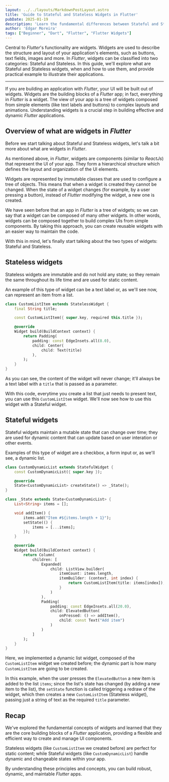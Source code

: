 ```yaml
---
layout: ../../layouts/MarkdownPostLayout.astro
title: 'Guide to Stateful and Stateless Widgets in Flutter'
pubDate: 2025-01-19
description: 'Learn the fundamental differences between Stateful and Stateless widgets in Flutter. This guide will help you understand how and when to use each of them to create dynamic apps.'
author: 'Edgar Moreira'
tags: ["Beginner", "Dart", "Flutter", "Flutter Widgets"]
---
```


Central to *Flutter*'s functionality are widgets. Widgets are used to describe the structure and layout of your application's elements, such as buttons, text fields, images and more. In *Flutter*, widgets can be classified into two categories: Stateful and Stateless. In this guide, we'll explore what are Stateful and Stateless widgets, when and how to use them, and provide practical example to illustrate their applications.

---

If you are building an application with *Flutter*, your UI will be built out of widgets. Widgets are the building blocks of a *Flutter* app; in fact, everything in *Flutter* is a widget. The view of your app is a tree of widgets composed from simple elements (like text labels and buttons) to complex layouts and animations. Understanding widgets is a crucial step in building effective and dynamic *Flutter* applications.

## Overview of what are widgets in *Flutter*
Before we start talking about Stateful and Stateless widgets, let's talk a bit more about what are widgets in *Flutter*.

As mentioned above, in *Flutter*, widgets are components (similar to *ReactJs*) that represent the UI of your app. They form a hierarchical structure which defines the layout and organization of the UI elements.

Widgets are represented by immutable classes that are used to configure a tree of objects. This means that when a widget is created they cannot be changed. When the state of a widget changes (for example, by a user pressing a button), instead of *Flutter* modifying the widget, a new one is created.

We have seen before that an app in *Flutter* is a tree of widgets; so we can say that a widget can be composed of many other widgets. In other words, widgets can be composed together to build complex UIs from simple components. By taking this approach, you can create reusable widgets with an easier way to maintain the code.

With this in mind, let's finally start talking about the two types of widgets: Stateful and Stateless.

## Stateless widgets
Stateless widgets are immutable and do not hold any state; so they remain the same throughout its life time and are used for static content.

An example of this type of widget can be a text label or, as we'll see now, can represent an item from a list.

```dart title="example_stateless_widget.dart"
class CustomListItem extends StatelessWidget {
    final String title;

    const CustomListItem({ super.key, required this.title });

    @override
    Widget build(BuildContext context) {
        return Padding(
            padding: const EdgeInsets.all(8.0),
            child: Center(
                child: Text(title)
            ),
        );
    }
}
```
As you can see, the content of the widget will never change; it'll always be a text label with a `title` that is passed as a parameter.

With this code, everytime you create a list that just needs to present text, you can use this `CustomListItem` widget. We'll now see how to use this widget with a Stateful widget.

## Stateful widgets
Stateful widgets maintain a mutable state that can change over time; they are used for dynamic content that can update based on user interation or other events.

Examples of this type of widget are a checkbox, a form input or, as we'll see, a dynamic list.

```dart title="example_stateful_widget.dart"
class CustomDynamicList extends StatefulWidget {
    const CustomDynamicList({ super.key });

    @override
    State<CustomDynamicList> createState() => _State();
}

class _State extends State<CustomDynamicList> {
    List<String> items = [];

    void addItem() {
        items.add("Item #${items.length + 1}");
        setState(() {
            items = [...items];
        });
    }

    @override
    Widget build(BuildContext context) {
        return Column(
            children: [
                Expanded(
                    child: ListView.builder(
                        itemCount: items.length,
                        itemBuilder: (context, int index) {
                            return CustomListItem(title: items[index]);
                        }
                    )
                ),
                Padding(
                    padding: const EdgeInsets.all(20.0),
                    child: ElevatedButton(
                        onPressed: () => addItem(),
                        child: const Text("Add item")
                    )
                )
            ]
        );
    }
}
```
Here, we implemented a dynamic list widget, composed of the `CustomListItem` widget we created before; the dynamic part is how many `CustomListItem` are going to be created.

In this example, when the user presses the `ElevatedButton` a new item is added to the list `items`; since the list's state has changed (by adding a new item to the list), the `setState` function is called triggering a redraw of the widget, which then creates a new `CustomListItem` (Stateless widget), passing just a string of text as the required `title` parameter.

## Recap

We've explored the fundamental concepts of widgets and learned that they are the core building blocks of a *Flutter* application, providing a flexible and efficient way to create and manage UI components. 

Stateless widgets (like `CustomListItem` we created before) are perfect for static content; while Stateful widgets (like `CustomDynamicList`) handle dynamic and changeable states within your app.

By understanding these principles and concepts, you can build robust, dynamic, and maintable *Flutter* apps.